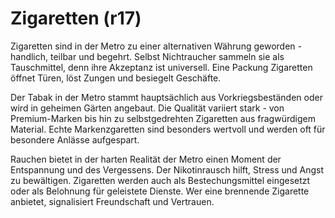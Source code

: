 # Zigaretten (r17)

Zigaretten sind in der Metro zu einer alternativen Währung geworden - handlich, teilbar und begehrt. Selbst Nichtraucher sammeln sie als Tauschmittel, denn ihre Akzeptanz ist universell. Eine Packung Zigaretten öffnet Türen, löst Zungen und besiegelt Geschäfte.

Der Tabak in der Metro stammt hauptsächlich aus Vorkriegsbeständen oder wird in geheimen Gärten angebaut. Die Qualität variiert stark - von Premium-Marken bis hin zu selbstgedrehten Zigaretten aus fragwürdigem Material. Echte Markenzgaretten sind besonders wertvoll und werden oft für besondere Anlässe aufgespart.

Rauchen bietet in der harten Realität der Metro einen Moment der Entspannung und des Vergessens. Der Nikotinrausch hilft, Stress und Angst zu bewältigen. Zigaretten werden auch als Bestechungsmittel eingesetzt oder als Belohnung für geleistete Dienste. Wer eine brennende Zigarette anbietet, signalisiert Freundschaft und Vertrauen.
